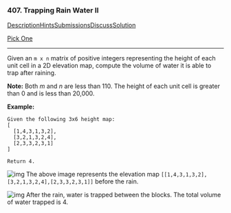 ### 407. Trapping Rain Water II

[Description](https://leetcode.com/problems/trapping-rain-water-ii/description/)[Hints](https://leetcode.com/problems/trapping-rain-water-ii/hints/)[Submissions](https://leetcode.com/problems/trapping-rain-water-ii/submissions/)[Discuss](https://leetcode.com/problems/trapping-rain-water-ii/discuss/)[Solution](https://leetcode.com/problems/trapping-rain-water-ii/solution/)

[Pick One](https://leetcode.com/problems/random-one-question/)

------

Given an `m x n` matrix of positive integers representing the height of each unit cell in a 2D elevation map, compute the volume of water it is able to trap after raining.

**Note:**
Both *m* and *n* are less than 110. The height of each unit cell is greater than 0 and is less than 20,000.

**Example:**

```
Given the following 3x6 height map:
[
  [1,4,3,1,3,2],
  [3,2,1,3,2,4],
  [2,3,3,2,3,1]
]

Return 4.
```

![img](https://leetcode.com/static/images/problemset/rainwater_empty.png)
The above image represents the elevation map `[[1,4,3,1,3,2],[3,2,1,3,2,4],[2,3,3,2,3,1]]` before the rain.

![img](https://leetcode.com/static/images/problemset/rainwater_fill.png)
After the rain, water is trapped between the blocks. The total volume of water trapped is 4.